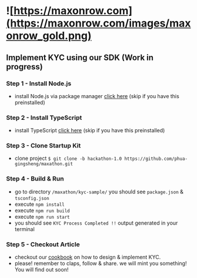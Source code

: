 # ![https://maxonrow.com](https://maxonrow.com/images/maxonrow_gold.png)

## Implement KYC using our SDK (Work in progress)

### Step 1 - Install Node.js

- install Node.js via package manager [click here](https://nodejs.org/en/download/package-manager/) (skip if you have this preinstalled)

### Step 2 - Install TypeScript

- install TypeScript [click here](https://www.typescriptlang.org/index.html#download-links) (skip if you have this preinstalled)

### Step 3 - Clone Startup Kit

- clone project `$ git clone -b hackathon-1.0 https://github.com/phua-gingsheng/maxathon.git`

### Step 4 - Build & Run

- go to directory `/maxathon/kyc-sample/` you should see `package.json` & `tsconfig.json`
- execute `npm install`
- execute `npm run build`
- execute `npm run start`
- you should see `KYC Process Completed !!` output generated in your terminal

### Step 5 - Checkout Article

- checkout our [cookbook](https://medium.com/) on how to design & implement KYC.
- please! remember to claps, follow & share. we will mint you something! You will find out soon!

